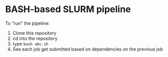 # BASH-based SLURM pipeline

To "run" the pipeline:

1. Clone this repository
2. cd into the repository
3. type `bash abc.sh`
4. See each job get submitted based on dependencies on the previous job


